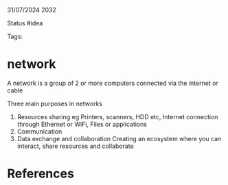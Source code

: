 31/07/2024 2032

Status #idea

Tags:

# network

A network is a group of 2 or more computers connected via the internet or cable

Three main purposes in networks

1. Resources sharing eg Printers, scanners, HDD etc, Internet connection through Ethernet or WiFi, Files or applications
2. Communication
3. Data exchange and collaboration
Creating an ecosystem where you can interact, share resources and collaborate
# References
